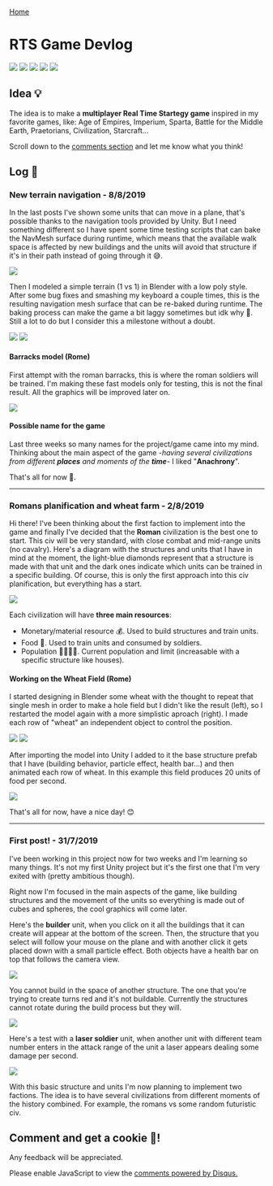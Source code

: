 <script src="https://unpkg.com/mermaid@8.1.0/dist/mermaid.min.js"></script>

[Home](index.md)

# RTS Game Devlog
![](https://img.shields.io/badge/Modeling-Blender_2.8-orange.svg) ![](https://img.shields.io/badge/Game_Engine-Unity_3D-blue.svg) ![](https://img.shields.io/badge/Blogging-Markdown-green.svg) ![](https://img.shields.io/badge/Energy-Coffee-brown.svg) ![](https://img.shields.io/github/last-commit/guilleqp/guilleqp.github.io)


## Idea 💡
The idea is to make a **multiplayer Real Time Startegy game** inspired in my favorite games, like: Age of Empires, Imperium, Sparta, Battle for the Middle Earth, Praetorians, Civilization, Starcraft...

Scroll down to the [comments section](#comments) and let me know what you think!

## Log 📰
### New terrain navigation - 8/8/2019
In the last posts I've shown some units that can move in a plane, that's possible thanks to the navigation tools provided by Unity. But I need something different so I have spent some time testing scripts that can bake the NavMesh surface during runtime, which means that the available walk space is affected by new buildings and the units will avoid that structure if it's in their path instead of going through it 😅.

![](/gifs/unit_navigation.gif)

Then I modeled a simple terrain (1 vs 1) in Blender with a low poly style. After some bug fixes and smashing my keyboard a couple times, this is the resulting navigation mesh surface that can be re-baked during runtime. The baking process can make the game a bit laggy sometimes but idk why 🤔. Still a lot to do but I consider this a milestone without a doubt.

![](/images/navMesh3.png) ![](images/navMesh2.png)

#### Barracks model (Rome)
First attempt with the roman barracks, this is where the roman soldiers will be trained. I'm making these fast models only for testing, this is not the final result. All the graphics will be improved later on.

![](/images/roman_barracks.png)

#### Possible name for the game
Last three weeks so many names for the project/game came into my mind. Thinking about the main aspect of the game -*having several civilizations from different **places** and moments of the **time***- I liked "**Anachrony**".

That's all for now 💙.

* * *
### Romans planification and wheat farm - 2/8/2019
Hi there! I've been thinking about the first faction to implement into the game and finally I've decided that the **Roman** civilization is the best one to start. This civ will be very standard, with close combat and mid-range units (no cavalry). Here's a diagram with the structures and units that I have in mind at the moment, the light-blue diamonds represent that a structure is made with that unit and the dark ones indicate which units can be trained in a specific building. Of course, this is only the first approach into this civ planification, but everything has a start.

![](/images/romans.png)

Each civilization will have **three main resources**:
- Monetary/material resource 💰. Used to build structures and train units.
- Food 🍞. Used to train units and consumed by soldiers.
- Population 👩‍👩‍👦‍👦. Current population and limit (increasable with a specific structure like houses).

#### Working on the Wheat Field (Rome)

I started designing in Blender some wheat with the thought to repeat that single mesh in order to make a hole field but I didn't like the result (left), so I restarted the model again with a more simplistic aproach (right). I made each row of "wheat" an independent object to control the position.

![](/images/wheat_first_try.png) ![](/images/wheat_field.png)

After importing the model into Unity I added to it the base structure prefab that I have (building behavior, particle effect, health bar...) and then animated each row of wheat. In this example this field produces 20 units of food per second.

![](/gifs/wheat_field.gif)

That's all for now, have a nice day! 😊

* * *
### First post! - 31/7/2019
I've been working in this project now for two weeks and I'm learning so many things. It's not my first Unity project but it's the first one that I'm very exited with (pretty ambitious though).

Right now I'm focused in the main aspects of the game, like building structures and the movement of the units so everything is made out of cubes and spheres, the cool graphics will come later. 

Here's the **builder** unit, when you click on it all the buildings that it can create will appear at the bottom of the screen. Then, the structure that you select will follow your mouse on the plane and with another click it gets placed down with a small particle effect. Both objects have a health bar on top that follows the camera view.

![](/gifs/construir_cuartel.gif)

You cannot build in the space of another structure. The one that you're trying to create turns red and it's not buildable. Currently the structures cannot rotate during the build process but they will.

![](/images/cannot_build_there.png)

Here's a test with a **laser soldier** unit, when another unit with different team number enters in the attack range of the unit a laser appears dealing some damage per second.

![](/gifs/laser_soldier.gif)

With this basic structure and units I'm now planning to implement two factions. The idea is to have several civilizations from different moments of the history combined. For example, the romans vs some random futuristic civ.

## <a name="comments"></a> Comment and get a cookie 🍪!
Any feedback will be appreciated.

<div id="disqus_thread"></div>
<script>
    (function() {  // REQUIRED CONFIGURATION VARIABLE: EDIT THE SHORTNAME BELOW
        var d = document, s = d.createElement('script');
        
        s.src = 'https://guilleqp.disqus.com/embed.js'; 
        
        s.setAttribute('data-timestamp', +new Date());
        (d.head || d.body).appendChild(s);
    })();
</script>
<noscript>Please enable JavaScript to view the <a href="https://disqus.com/?ref_noscript" rel="nofollow">comments powered by Disqus.</a></noscript>
